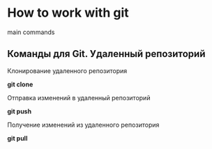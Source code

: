 # How to work with git

main commands

## Команды для Git. Удаленный репозиторий

Клонирование удаленного репозитория

**git clone**

Отправка изменений в удаленный репозиторий

**git push**

Получение изменений из удаленного репозитория

**git pull**